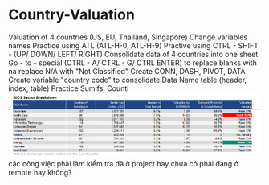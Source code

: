 # Country-Valuation
Valuation of 4 countries (US, EU, Thailand, Singapore)
Change variables names 
Practice using ATL (ATL-H-0, ATL-H-9)
Practive using CTRL - SHIFT - (UP/ DOWN/ LEFT/ RIGHT)
Consolidate data of 4 countries into one sheet
Go - to - special (CTRL - A/ CTRL - G/ CTRL ENTER) to replace blanks with na 
replace N/A with "Not Classified" 
Create CONN, DASH, PIVOT, DATA 
Create variable "country code" to consolidate Data
Name table (header, index, table) 
Practice Sumifs, Counti
<img src="9d2bfce881277d792436.jpg"/>
các công việc phải làm 
kiểm tra đã ở project hay chưa
có phải đang ở remote hay không?

